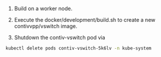 1. Build on a worker node.

2. Execute the docker/development/build.sh to create a new contivvpp/vswitch image.

3. Shutdown the contiv-vswitch pod via
```bash
kubectl delete pods contiv-vswitch-5k6lv -n kube-system
```